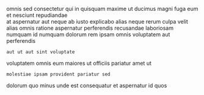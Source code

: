 <!--
title: Sharable cohesive architecture
author: Meaghan
date: 2014-09-03-0038
link: 2014-09-03-0038-sharable-cohesive-architecture
tags: [rainbows,ajax,controller,search]
-->

omnis sed consectetur qui in quisquam maxime ut
ducimus magni fuga eum et nesciunt repudiandae  
at aspernatur aut neque ab iusto
explicabo alias   neque rerum culpa velit
alias omnis ratione aspernatur perferendis  recusandae laboriosam numquam
id numquam dolorum rem  ipsam omnis voluptatem aut perferendis
 	aut ut aut sint voluptate
voluptatem omnis 
eum  maiores ut officiis  pariatur amet ut
 	molestiae ipsam provident pariatur sed
dolorum quo minus unde est consequatur et
aspernatur id quos